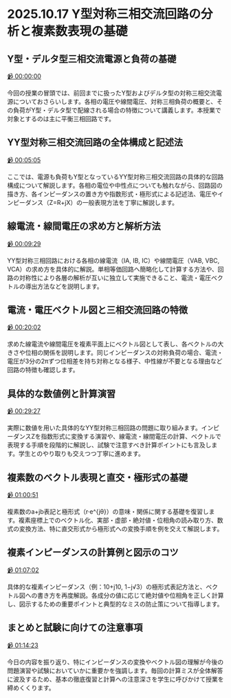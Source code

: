 # 2025.10.17 Y型対称三相交流回路の分析と複素数表現の基礎

## Y型・デルタ型三相交流電源と負荷の基礎

[:video_camera: 00:00:00](https://kosenjp.sharepoint.com/sites/039R73ESII/_layouts/15/embed.aspx?UniqueId=541fc9e7-7b63-4f39-a675-eca168e3e6c9&nav={"playbackOptions":{"startTimeInSeconds":0}})

今回の授業の冒頭では、前回までに扱ったY型およびデルタ型の対称三相交流電源についておさらいします。各相の電圧や線間電圧、対称三相負荷の概要と、その負荷がY型・デルタ型で配線される場合の特徴について講義します。本授業で対象とするのは主に平衡三相回路です。

## YY型対称三相交流回路の全体構成と記述法

[:video_camera: 00:05:05](https://kosenjp.sharepoint.com/sites/039R73ESII/_layouts/15/embed.aspx?UniqueId=541fc9e7-7b63-4f39-a675-eca168e3e6c9&nav={"playbackOptions":{"startTimeInSeconds":305}})

ここでは、電源も負荷もY型となっているYY型対称三相交流回路の具体的な回路構成について解説します。各相の電位や中性点についても触れながら、回路図の描き方、各インピーダンスの置き方や指数形式・極形式による記述法、電圧やインピーダンス（Z=R+jX）の一般表現方法を丁寧に解説します。

## 線電流・線間電圧の求め方と解析方法

[:video_camera: 00:09:29](https://kosenjp.sharepoint.com/sites/039R73ESII/_layouts/15/embed.aspx?UniqueId=541fc9e7-7b63-4f39-a675-eca168e3e6c9&nav={"playbackOptions":{"startTimeInSeconds":569}})

YY型対称三相回路における各相の線電流（IA, IB, IC）や線間電圧（VAB, VBC, VCA）の求め方を具体的に解説。単相等価回路へ簡略化して計算する方法や、回路の対称性により各層の解析が互いに独立して実施できること、電流・電圧ベクトルの導出方法などを説明します。

## 電流・電圧ベクトル図と三相交流回路の特徴

[:video_camera: 00:20:02](https://kosenjp.sharepoint.com/sites/039R73ESII/_layouts/15/embed.aspx?UniqueId=541fc9e7-7b63-4f39-a675-eca168e3e6c9&nav={"playbackOptions":{"startTimeInSeconds":1202}})

求めた線電流や線間電圧を複素平面上にベクトル図として表し、各ベクトルの大きさや位相の関係を説明します。同じインピーダンスの対称負荷の場合、電流・電圧が3分の2πずつ位相差を持ち対称となる様子、中性線が不要となる理由など回路の特徴も確認します。

## 具体的な数値例と計算演習

[:video_camera: 00:29:27](https://kosenjp.sharepoint.com/sites/039R73ESII/_layouts/15/embed.aspx?UniqueId=541fc9e7-7b63-4f39-a675-eca168e3e6c9&nav={"playbackOptions":{"startTimeInSeconds":1767}})

実際に数値を用いた具体的なYY型対称三相回路の問題に取り組みます。インピーダンスZを指数形式に変換する演習や、線電流・線間電圧の計算、ベクトルで表現する手順を段階的に解説し、試験で注意すべき計算ポイントにも言及します。学生とのやり取りも交えつつ丁寧に進めます。

## 複素数のベクトル表現と直交・極形式の基礎

[:video_camera: 01:00:51](https://kosenjp.sharepoint.com/sites/039R73ESII/_layouts/15/embed.aspx?UniqueId=541fc9e7-7b63-4f39-a675-eca168e3e6c9&nav={"playbackOptions":{"startTimeInSeconds":3651}})

複素数のa+jb表記と極形式（r·e^{jθ}）の意味・関係に関する基礎を復習します。複素座標上でのベクトル化、実部・虚部・絶対値・位相角の読み取り方、数式の変換方法、特に直交形式から極形式への変換手順を例を交えて解説します。

## 複素インピーダンスの計算例と図示のコツ

[:video_camera: 01:07:02](https://kosenjp.sharepoint.com/sites/039R73ESII/_layouts/15/embed.aspx?UniqueId=541fc9e7-7b63-4f39-a675-eca168e3e6c9&nav={"playbackOptions":{"startTimeInSeconds":4022}})

具体的な複素インピーダンス（例：10+j10, 1−j√3）の極形式表記方法と、ベクトル図への書き方を再度解説。各成分の値に応じて絶対値や位相角を正しく計算し、図示するための重要ポイントと典型的なミスの防止策について指導します。

## まとめと試験に向けての注意事項

[:video_camera: 01:14:23](https://kosenjp.sharepoint.com/sites/039R73ESII/_layouts/15/embed.aspx?UniqueId=541fc9e7-7b63-4f39-a675-eca168e3e6c9&nav={"playbackOptions":{"startTimeInSeconds":4463}})

今日の内容を振り返り、特にインピーダンスの変換やベクトル図の理解が今後の問題演習や試験においていかに重要かを強調します。毎回の計算ミスが全体解答に波及するため、基本の徹底復習と計算への注意深さを学生に呼びかけて授業を締めくくります。



